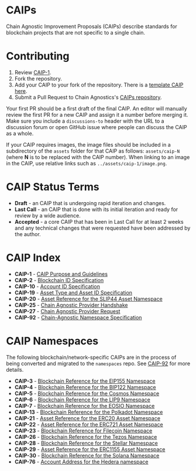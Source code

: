# CAIPs
Chain Agnostic Improvement Proposals (CAIPs) describe standards for blockchain projects that are not specific to a single chain.

# Contributing

 1. Review [CAIP-1](CAIPs/caip-1.md).
 2. Fork the repository.
 3. Add your CAIP to your fork of the repository. There is a [template CAIP here](caip-template.md).
 4. Submit a Pull Request to Chain Agnostics's [CAIPs repository](https://github.com/ChainAgnostic/CAIPs).

Your first PR should be a first draft of the final CAIP. An editor will manually
review the first PR for a new CAIP and assign it a number before merging it.
Make sure you include a `discussions-to` header with the URL to a discussion
forum or open GitHub issue where people can discuss the CAIP as a whole.

If your CAIP requires images, the image files should be included in a
subdirectory of the `assets` folder for that CAIP as follows: `assets/caip-N`
(where **N** is to be replaced with the CAIP number). When linking to an image
in the CAIP, use relative links such as `../assets/caip-1/image.png`.


# CAIP Status Terms

* **Draft** - an CAIP that is undergoing rapid iteration and changes.
* **Last Call** - an CAIP that is done with its initial iteration and ready for review by a wide audience.
* **Accepted** - a core CAIP that has been in Last Call for at least 2 weeks and
  any technical changes that were requested have been addressed by the author.

# CAIP Index

* **CAIP-1** - [CAIP Purpose and Guidelines](https://github.com/ChainAgnostic/CAIPs/blob/master/CAIPs/caip-1.md)
* **CAIP-2** - [Blockchain ID Specification](https://github.com/ChainAgnostic/CAIPs/blob/master/CAIPs/caip-2.md)
* **CAIP-10** - [Account ID Specification](https://github.com/ChainAgnostic/CAIPs/blob/master/CAIPs/caip-10.md)
* **CAIP-19** - [Asset Type and Asset ID Specification](https://github.com/ChainAgnostic/CAIPs/blob/master/CAIPs/caip-19.md)
* **CAIP-20** - [Asset Reference for the SLIP44 Asset Namespace](https://github.com/ChainAgnostic/CAIPs/blob/master/CAIPs/caip-20.md)
* **CAIP-25** - [Chain Agnostic Provider Handshake](https://github.com/ChainAgnostic/CAIPs/blob/master/CAIPs/caip-25.md)
* **CAIP-27** - [Chain Agnostic Provider Request](https://github.com/ChainAgnostic/CAIPs/blob/master/CAIPs/caip-27.md)
* **CAIP-92** - [Chain-Agnostic Namespace Specification](https://github.com/ChainAgnostic/CAIPs/blob/master/CAIPs/caip-92.md)

# CAIP Namespaces

The following blockchain/network-specific CAIPs are in the process of being converted and migrated to the `namespaces` repo. See [CAIP-92](https://github.com/ChainAgnostic/CAIPs/blob/master/CAIPs/caip-92.md) for more details.
* **CAIP-3** - [Blockchain Reference for the EIP155 Namespace](https://github.com/ChainAgnostic/CAIPs/blob/master/CAIPs/caip-3.md)
* **CAIP-4** - [Blockchain Reference for the BIP122 Namespace](https://github.com/ChainAgnostic/CAIPs/blob/master/CAIPs/caip-4.md)
* **CAIP-5** - [Blockchain Reference for the Cosmos Namespace](https://github.com/ChainAgnostic/CAIPs/blob/master/CAIPs/caip-5.md)
* **CAIP-6** - [Blockchain Reference for the LIP9 Namespace](https://github.com/ChainAgnostic/CAIPs/blob/master/CAIPs/caip-6.md)
* **CAIP-7** - [Blockchain Reference for the EOSIO Namespace](https://github.com/ChainAgnostic/CAIPs/blob/master/CAIPs/caip-7.md)
* **CAIP-13** - [Blockchain Reference for the Polkadot Namespace](https://github.com/ChainAgnostic/CAIPs/blob/master/CAIPs/caip-13.md)
* **CAIP-21** - [Asset Reference for the ERC20 Asset Namespace](https://github.com/ChainAgnostic/CAIPs/blob/master/CAIPs/caip-21.md)
* **CAIP-22** - [Asset Reference for the ERC721 Asset Namespace](https://github.com/ChainAgnostic/CAIPs/blob/master/CAIPs/caip-22.md)
* **CAIP-23** - [Blockchain Reference for Filecoin Namespace](https://github.com/ChainAgnostic/CAIPs/blob/master/CAIPs/caip-23.md)
* **CAIP-26** - [Blockchain Reference for the Tezos Namespace](https://github.com/ChainAgnostic/CAIPs/blob/master/CAIPs/caip-26.md)
* **CAIP-28** - [Blockchain Reference for the Stellar Namespace](https://github.com/ChainAgnostic/CAIPs/blob/master/CAIPs/caip-28.md)
* **CAIP-29** - [Asset Reference for the ERC1155 Asset Namespace](https://github.com/ChainAgnostic/CAIPs/blob/master/CAIPs/caip-29.md)
* **CAIP-30** - [Blockchain Reference for the Solana Namespace](https://github.com/ChainAgnostic/CAIPs/blob/master/CAIPs/caip-30.md)
* **CAIP-76** - [Account Address for the Hedera namespace](https://github.com/ChainAgnostic/CAIPs/blob/master/CAIPs/caip-76.md) 